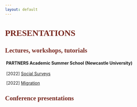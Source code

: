 ```yaml
---
layout: default
---
```


# <span style="color:#78281f; font-family: Garamond, serif;">PRESENTATIONS</span>

## <span style="color:#78281f; font-family: Garamond, serif;"> Lectures, workshops, tutorials</span>

#### &nbsp;PARTNERS Academic Summer School (Newcastle University)
&nbsp;[2022] [Social Surveys](https://cgmoreh.github.io/webslides/PASS2022/SocialSurveys/2022-SocialSurveys)

&nbsp;[2022] [Migration](https://cgmoreh.github.io/webslides/PASS2022/Migration/2022-Migration)

## <span style="color:#78281f; font-family: Garamond, serif;"> Conference presentations </span>

